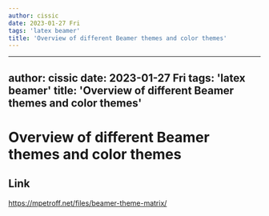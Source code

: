 ```yaml
---
author: cissic
date: 2023-01-27 Fri
tags: 'latex beamer'
title: 'Overview of different Beamer themes and color themes'
---
```

---
author: cissic
date: 2023-01-27 Fri
tags: 'latex beamer'
title: 'Overview of different Beamer themes and color themes'
---


# Overview of different Beamer themes and color themes


## Link

<https://mpetroff.net/files/beamer-theme-matrix/>

